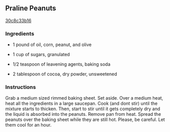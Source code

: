 ## Praline Peanuts

[30c8c33b16](http://tastykitchen.com/recipes/appetizers-and-snacks/pralinc3a9-peanuts/)

### Ingredients

 - 1 pound of oil, corn, peanut, and olive

 - 1 cup of sugars, granulated

 - 1/2 teaspoon of leavening agents, baking soda

 - 2 tablespoon of cocoa, dry powder, unsweetened

### Instructions

Grab a medium sized rimmed baking sheet. Set aside. Over a medium heat, heat all the ingredients in a large saucepan. Cook (and dont stir) until the mixture starts to thicken. Then, start to stir until it gets completely dry and the liquid is absorbed into the peanuts. Remove pan from heat. Spread the peanuts over the baking sheet while they are still hot. Please, be careful. Let them cool for an hour.